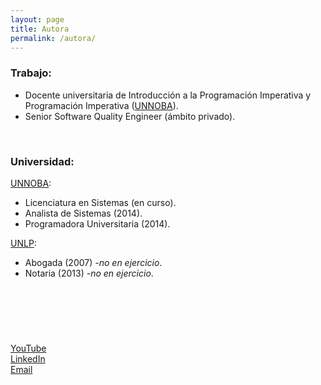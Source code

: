 ```yaml
---
layout: page
title: Autora
permalink: /autora/
---
```



### Trabajo:
- Docente universitaria de Introducción a la Programación Imperativa y Programación Imperativa ([UNNOBA](http://www.unnoba.edu.ar)).
- Senior Software Quality Engineer (ámbito privado).

&nbsp;
&nbsp;

 
### Universidad:

[UNNOBA](http://www.unnoba.edu.ar):
- Licenciatura en Sistemas (en curso).
- Analista de Sistemas (2014).
- Programadora Universitaria (2014).

[UNLP](http://www.jursoc.unlp.edu.ar):
- Abogada (2007) _-no en ejercicio_.
- Notaria (2013) _-no en ejercicio_.

&nbsp;
---
&nbsp;

[YouTube](https://youtube.com/channel/UCVBUKfDOcDMaxybQ0Ntk1Ww)
<br />
[LinkedIn](https://www.linkedin.com/in/patriciamiguel)
<br />
[Email](mailto:contacto@patriciaemiguel.com)
